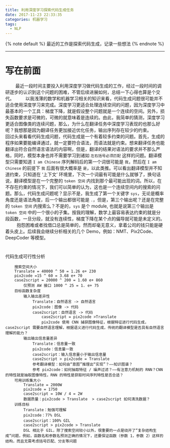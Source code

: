 ```yaml
---
title: 利用深度学习探索代码生成任务
date: 2017-11-23 22:33:35
categories: 机器学习
tags:
  - NLP
---
```


<!-- 文章开头都用它了，整齐才好看 -->
{% note default %}
最近的工作是探索代码生成，记录一些想法
{% endnote %}

<!--more-->

---

# 写在前面
&#8195;&#8195; 最近一段时间主要投入利用深度学习做代码生成的工作，经过一段时间的调研逐步的认识到这个问题的困难，不管后续进展如何，总结一下心得也算是个交代。
&#8195;&#8195; 以我浅薄的数学和机器学习相关的知识来看，代码生成问题很可能并不适合使用深度学习来完成。深度学习更适合处理连续空间的问题，因为深度学习中最基本的一个工具：梯度下降，就是假设整个问题就是一个连续的空间。另外，损失函数要求是可微的，可微的就意味着是连续的。由此，我简单的猜测，深度学习更适合图像类的连续问题，那么，为什么在翻译任务中深度学习表现的也那么好呢？我想那是因为翻译任务更加接近优化任务，输出序列存在较少的约束。
&#8195;&#8195; 回过头来看看代码生成问题，代码生成是一个有着较多约束的问题。首先，生成的程序如果要能编译通过，就一定要符合语法，而语法就是约束。想来翻译任务也能翻译出符合自然语言语法的内容啊，但是，翻译的结果对语法的要求并不那么严格，同时，模型本身也并不需要学习到诸如 ``左右括号必须匹配`` 这样的问题。翻译模型只需要知道 ``I am Chinese`` 序列解码后的第一个词很可能是 ``我``，然后在 ``I am Chinese`` 的前提下 ``我`` 后面有很大概率是 ``是``，以此类推。可以看出翻译模型并不知道约束，只知道在 ‘上下文’ 环境里，下次一个词最有可能是什么就够了，换句话说，翻译模型是在一个完整的 ``token 空间`` 内找到那个最可能出现的词。所以，在不存在约束的情况下，我们可以简单的认为，这也是一个连续空间内的搜索的问题。那么，代码生成问题呢？显示不是，我生成了第一个关键字 `sys`，无论是概率角度还是语法角度，后一个输出都很可能是 ``.``，但是，第三个输出呢？还是在完整的 ``token 空间`` 内搜索么？不是的，``sys`` 是个 module, 也就是说第三个输出是 ``token 空间`` 中的一个很小的子集。按我的理解，数学上最容易表达约束的就是分段函数，一旦分段，就没有连续性，梯度下降在某个点的偏导就可能是未定义的。
&#8195; &#8195; 抱怨困难或者找借口总是简单的，然而却毫无意义，拿着公司的钱只能是硬着头皮上。后续我会继续分析相关的几个 Demo，例如：NMT、Pix2Code、DeepCoder 等模型。

#
代码生成可行性分析
```
    搜索空间大小
    Translate = 40000 ^ 50 = 1.26 e+ 230
    pix2code =15 ^ 60 = 3.68 e+ 70
    case2script = 20000 ^ 200 = 1.60 e+ 860
        仅预测 AW 接口 1000 ^ 25 = 1. e+ 75
    目标函数复杂度
        输入输出差异性
            Translate：自然语言 -> 自然语言
            pix2code：图像 -> 代码
            case2script：自然语言 -> 代码
                case2script = pix2code >Translate
                pix2code 使用 CNN 捕获图像特征，根据特征进行代码生成，case2script 需要自然语言理解，根据语义进行代码生成，传统的翻译模型是否具有自然语言理解的能力？
        输出输出信息量差异
            Translate：信息量一致
            pix2code：信息量一致
            case2script：输入信息量小于输出信息量
            case2script > pix2code = Translate
            参考翻译模型：如何由“意图”推理出“实现”？——知识图谱？
            参考 pix2code：如何抽取特征 / 噪声过滤？——有注意力机制的 RNN？CNN 的特性就是抽取图像特性，RNN 的特性是获取时间序列特性是否合适？
    可用训练集大小
        Translate = 2000W
        pix2code = 1750
        case2script = 10W / 4 = 2W
        数据质量：pix2code > Translate  > case2script 如何清洗数据？
    训练目标
        Translate：勉强可理解
        pix2code：77% DSL
        case2script：100% GIL
        case2script > pix2code > Translate
        DSL 相比于 GIL，除了搜索空间较小以外，很重要的一点是绕开了“复杂结构生成“问题，例如，函数名和参数名预测正确的情况下，还要保证函数（参数 1，参数 2）这样的结构，而且无需考虑括号匹配、分支等问题
```
